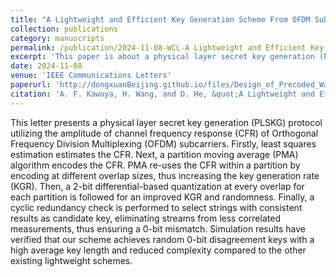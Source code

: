 ```yaml
---
title: "A Lightweight and Efficient Key Generation Scheme From OFDM Subcarriers’ Channel Responses"
collection: publications
category: manuscripts
permalink: /publication/2024-11-08-WCL-A Lightweight and Efficient Key Generation Scheme From OFDM Subcarriers’ Channel Responses-number-18
excerpt: 'This paper is about a physical layer secret key generation (PLSKG) protocol utilizing the amplitude of channel frequency response (CFR) of Orthogonal Frequency Division Multiplexing (OFDM) subcarriers.'
date: 2024-11-08
venue: 'IEEE Communications Letters'
paperurl: 'http://dongxuanBeijing.github.io/files/Design_of_Precoded_Waveform_With_Low_PAPR_for_High_Mobility_Communication_Systems.pdf'
citation: 'A. F. Kawoya, H. Wang, and D. He, &quot;A Lightweight and Efficient Key Generation Scheme From OFDM Subcarriers’ Channel Responses,&quot; <i>IEEE Wireless Commun. Lett.</i>, vol. 13, no. 11, pp. 3177–3181, Nov. 2024.'
---
```


This letter presents a physical layer secret key generation (PLSKG) protocol utilizing the amplitude of channel frequency response (CFR) of Orthogonal Frequency Division Multiplexing (OFDM) subcarriers. Firstly, least squares estimation estimates the CFR. Next, a partition moving average (PMA) algorithm encodes the CFR. PMA re-uses the CFR within a partition by encoding at different overlap sizes, thus increasing the key generation rate (KGR). Then, a 2-bit differential-based quantization at every overlap for each partition is followed for an improved KGR and randomness. Finally, a cyclic redundancy check is performed to select strings with consistent results as candidate key, eliminating streams from less correlated measurements, thus ensuring a 0-bit mismatch. Simulation results have verified that our scheme achieves random 0-bit disagreement keys with a high average key length and reduced complexity compared to the other existing lightweight schemes.